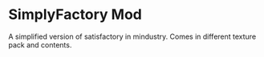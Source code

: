 # SimplyFactory Mod
A simplified version of satisfactory in mindustry. 
Comes in different texture pack and contents.
